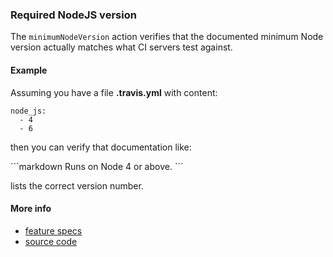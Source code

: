 ### Required NodeJS version

The `minimumNodeVersion` action verifies that the documented minimum Node version actually
matches what CI servers test against.


#### Example

Assuming you have a file
<a class="tr_createFile">
__.travis.yml__ with content:

```
node_js:
  - 4
  - 6
```
</a>

then you can verify that documentation like:

<a class="tr_runMarkdownInTextrun">
```markdown
Runs on Node <a class="tr_minimumNodeVersion">4</a> or above.
</a>
```
</a>

lists the correct version number.


#### More info

- [feature specs](../../features/actions/built-in/minimum-node-version/minimum-node-version.feature)
- [source code](../../src/actions/built-in/minimum-node-version.js)
